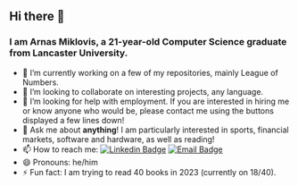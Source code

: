 ## Hi there 👋

### I am Arnas Miklovis, a 21-year-old Computer Science graduate from Lancaster University.

- 🔭 I’m currently working on a few of my repositories, mainly League of Numbers.
- 👯 I’m looking to collaborate on interesting projects, any language.
- 🤔 I’m looking for help with employment. If you are interested in hiring me or know anyone who would be, please contact me using the buttons displayed a few lines down!
- 💬 Ask me about **anything**! I am particularly interested in sports, financial markets, software and hardware, as well as reading! 
- 📫 How to reach me: 
[![Linkedin Badge](https://img.shields.io/badge/-Arnas%20Miklovis-blue?style=flat-square&logo=Linkedin&logoColor=white&link=https://www.linkedin.com/in/arnas-miklovis-1732a51b2/)](https://www.linkedin.com/in/arnas-miklovis-1732a51b2/)
[![Email Badge](https://custom-icon-badges.demolab.com/badge/-miklovisarnas@gmail.com-red?style=flat-square&logo=mention&logoColor=white&link=mailto:miklovisarnas@gmail.com)](mailto:miklovisarnas@gmail.com)
- 😄 Pronouns: he/him
- ⚡ Fun fact: I am trying to read 40 books in 2023 (currently on 18/40).

